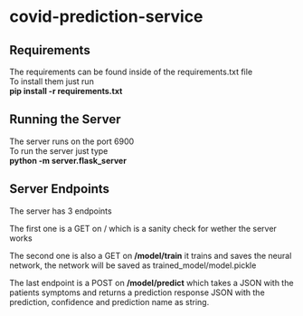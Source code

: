 # covid-prediction-service

## Requirements
<p>The requirements can be found inside of the requirements.txt file<br>
To install them just run <b><br>
pip install -r requirements.txt</b><br></p>

## Running the Server
<p>The server runs on the port 6900<br>
To run the server just type<br>
<b>python -m server.flask_server</b><br></p>

## Server Endpoints
<p>The server has 3 endpoints</p>
<p>The first one is a GET on / which is a sanity check for wether the server works</p>
<p>The second one is also a GET on <b>/model/train</b> it trains and saves the neural network, the network will be saved as trained_model/model.pickle</p>
<p>The last endpoint is a POST on <b>/model/predict</b> which takes a JSON with the patients symptoms and returns a prediction response JSON with the prediction, confidence and prediction name as string.</p>
